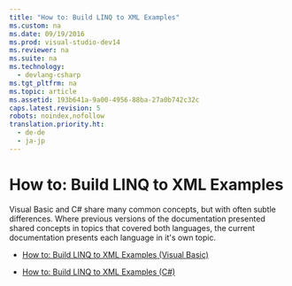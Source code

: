 ```yaml
---
title: "How to: Build LINQ to XML Examples"
ms.custom: na
ms.date: 09/19/2016
ms.prod: visual-studio-dev14
ms.reviewer: na
ms.suite: na
ms.technology: 
  - devlang-csharp
ms.tgt_pltfrm: na
ms.topic: article
ms.assetid: 193b641a-9a00-4956-88ba-27a0b742c32c
caps.latest.revision: 5
robots: noindex,nofollow
translation.priority.ht: 
  - de-de
  - ja-jp
---
```

# How to: Build LINQ to XML Examples
Visual Basic and C# share many common concepts, but with often subtle differences. Where previous versions of the documentation presented shared concepts in topics that covered both languages, the current documentation presents each language in it's own topic.  
  
-   [How to: Build LINQ to XML Examples (Visual Basic)](../vs140/How-to--Build-LINQ-to-XML-Examples--Visual-Basic-.md)  
  
-   [How to: Build LINQ to XML Examples (C#)](../vs140/How-to--Build-LINQ-to-XML-Examples--C#-.md)